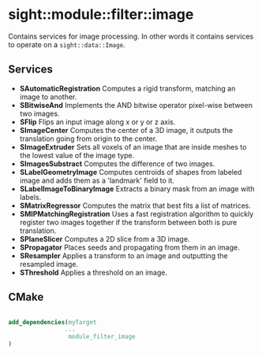 # sight::module::filter::image

Contains services for image processing. 
In other words it contains services to operate on a `sight::data::Image`.

## Services

- **SAutomaticRegistration**
  Computes a rigid transform, matching an image to another.
- **SBitwiseAnd**
  Implements the AND bitwise operator pixel-wise between two images. 
- **SFlip**
  Flips an input image along x or y or z axis.
- **SImageCenter**
  Computes the center of a 3D image, it outputs the translation going from origin to the center.
- **SImageExtruder**
  Sets all voxels of an image that are inside meshes to the lowest value of the image type.
- **SImagesSubstract**
  Computes the difference of two images.
- **SLabelGeometryImage**
  Computes centroids of shapes from labeled image and adds them as a 'landmark' field to it.
- **SLabelImageToBinaryImage**
  Extracts a binary mask from an image with labels.
- **SMatrixRegressor**
  Computes the matrix that best fits a list of matrices.
- **SMIPMatchingRegistration**
  Uses a fast registration algorithm to quickly register two images together if the transform between both is pure translation.
- **SPlaneSlicer**
  Computes a 2D slice from a 3D image.
- **SPropagator**
  Places seeds and propagating from them in an image.
- **SResampler**
  Applies a transform to an image and outputting the resampled image.
- **SThreshold**
  Applies a threshold on an image.

## CMake

```cmake

add_dependencies(myTarget 
                ...
                 module_filter_image
)

```